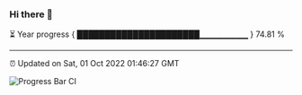 ### Hi there 👋

⏳ Year progress { ██████████████████████▁▁▁▁▁▁▁▁ } 74.81 %

---

⏰ Updated on Sat, 01 Oct 2022 01:46:27 GMT

![Progress Bar CI](https://github.com/liununu/liununu/workflows/Progress%20Bar%20CI/badge.svg)
